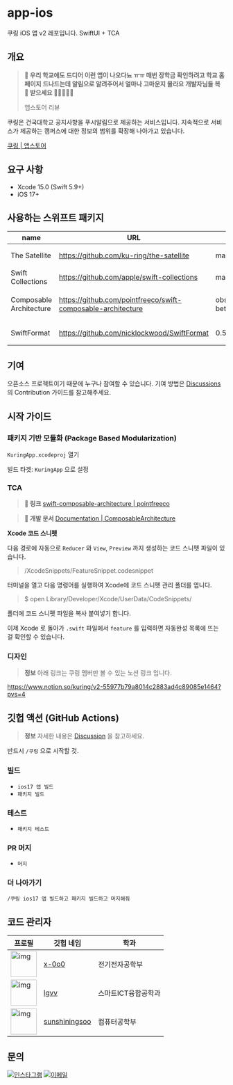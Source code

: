 # app-ios

쿠링 iOS 앱 v2 레포입니다. SwiftUI + TCA

## 개요

> **💬 우리 학교에도 드디어 이런 앱이 나오다뇨 ㅠㅠ 매번 장학금 확인하려고 학교 홈페이지 드나드는데 알림으로 알려주어서 얼마나 고마운지 몰라요 개발자님들 복 🧧 받으세요 🙇‍♀️🙇‍♂️🙇**
> 
> 앱스토어 리뷰

쿠링은 건국대학교 공지사항을 푸시알림으로 제공하는 서비스입니다. 지속적으로 서비스가 제공하는 캠퍼스에 대한 정보의 범위를 확장해 나아가고 있습니다.

[쿠링 |  앱스토어](https://apps.apple.com/kr/app/id1609873520)

## 요구 사항

- Xcode 15.0 (Swift 5.9+)
- iOS 17+

## 사용하는 스위프트 패키지

| name | URL | branch | description |
| ---- | ---- | ------ | ----- |
| The Satellite | https://github.com/ku-ring/the-satellite | main | iOS API 통신모듈  |
| Swift Collections | https://github.com/apple/swift-collections | main | OrderedSet |  
| Composable Architecture | https://github.com/pointfreeco/swift-composable-architecture | observation-beta | TCA 구조를 위한 스위프트 패키지 |
| SwiftFormat | https://github.com/nicklockwood/SwiftFormat | 0.50.4 | 코드 스타일 관리 |

## 기여

오픈소스 프로젝트이기 때문에 누구나 참여할 수 있습니다. 기여 방법은 [Discussions](https://github.com/ku-ring/app-ios-v2/discussions/2) 의 Contribution 가이드를 참고해주세요.

## 시작 가이드

### 패키지 기반 모듈화 (Package Based Modularization)

`KuringApp.xcodeproj` 열기

빌드 타겟: `KuringApp` 으로 설정

### TCA

> **🔗 링크** [swift-composable-architecture | pointfreeco](https://github.com/pointfreeco/swift-composable-architecture)

> **📄 개발 문서** [Documentation | ComposableArchitecture](https://pointfreeco.github.io/swift-composable-architecture/main/documentation/composablearchitecture/)

**Xcode 코드 스니펫**

다음 경로에 자동으로 `Reducer` 와 `View`, `Preview` 까지 생성하는 코드 스니펫 파일이 있습니다.
> /XcodeSnippets/FeatureSnippet.codesnippet

터미널을 열고 다음 명령어를 실행하여 Xcode에 코드 스니펫 관리 폴더를 엽니다.
> $ open Library/Developer/Xcode/UserData/CodeSnippets/

폴더에 코드 스니펫 파일을 복사 붙여넣기 합니다.

이제 Xcode 로 돌아가 `.swift` 파일에서 `feature` 를 입력하면 자동완성 목록에 뜨는 걸 확인할 수 있습니다.

### 디자인

> **정보** 아래 링크는 쿠링 멤버만 볼 수 있는 노션 링크 입니다.

https://www.notion.so/kuring/v2-55977b79a8014c2883ad4c89085e1464?pvs=4

## 깃헙 액션 (GitHub Actions)

> **정보** 자세한 내용은 [Discussion](https://github.com/ku-ring/ios-app/discussions/56) 을 참고하세요.

반드시 `/쿠링` 으로 시작할 것.

### 빌드
- `ios17 앱 빌드`
- `패키지 빌드`

### 테스트
- `패키지 테스트`

### PR 머지
- `머지`

### 더 나아가기
```
/쿠링 ios17 앱 빌드하고 패키지 빌드하고 머지해줘
```

## 코드 관리자

| 프로필 | 깃헙 네임 | 학과 |
| --- | --- | --- |
| <img src="https://github.com/x-0o0.png" alt="img" width="60"/> | [x-0o0](https://github.com/x-0o0) | 전기전자공학부 |
| <img src="https://github.com/lgvv.png" alt="img" width="60"/> | [lgvv](https://github.com/lgvv) | 스마트ICT융합공학과 |
| <img src="https://github.com/sunshiningsoo.png" alt="img" width="60"/> | [sunshiningsoo](https://github.com/sunshiningsoo) | 컴퓨터공학부 |

## 문의

[![인스타그램](https://img.shields.io/badge/@kuring.konkuk-e4405f?style=for-the-badge&logo=instagram&logoColor=white)](https://bit.ly/3JyMWMi)
[![이메일](https://img.shields.io/badge/kuring.korea@gmail.com-168de2?style=for-the-badge&logo=gmail&logoColor=white)](mailto:kuring.korea@gmail.com)
